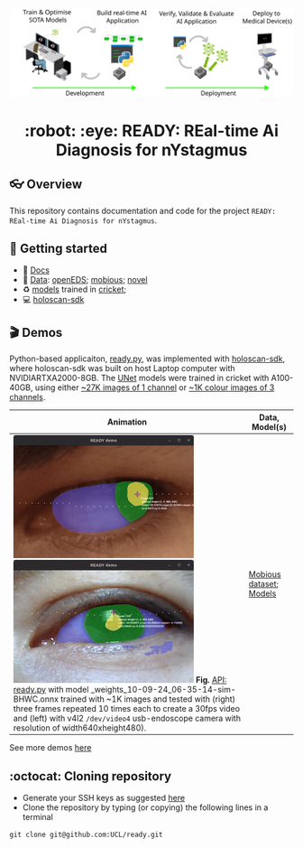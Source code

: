 <div style="text-align: center;" align="center">
  <img src="docs/figs/ready.svg" alt="real-time ai diagnosis for nystagmus" width="600"/>
  <h1> :robot: :eye: READY: REal-time Ai Diagnosis for nYstagmus </h1>
</div>

## :eyeglasses: Overview
This repository contains documentation and code for the project `READY: REal-time Ai Diagnosis for nYstagmus`.

## :school_satchel: Getting started
* :page_facing_up: [Docs](docs/README.md)
* :floppy_disk: [Data](data/): [openEDS](data/openEDS/); [mobious](data/mobious/); [novel](data/novel/)
* :recycle: [models](docs/models) trained in [cricket](docs/cricket); 
* :computer: [holoscan-sdk](docs/holoscan/)

## :clapper: Demos
Python-based applicaiton, [ready.py](src/ready/apis/holoscan/ready/python/ready.py), was implemented with [holoscan-sdk](docs/holoscan/README.md), where  holoscan-sdk was built on host Laptop computer with NVIDIARTXA2000-8GB.
The [UNet](src/ready/models/unet.py) models were trained in cricket with A100-40GB, using either [~27K images of 1 channel](data/openEDS/README.md) or [~1K colour images of 3 channels](data/mobious/README.md).

| Animation | Data, Model(s) |
| --- | --- |
| ![animation](docs/figs/animations/ready-mobious-2024-09-12_01.22.13-ezgif.com-video-to-gif-converter.gif)  ![animation](docs/figs/animations/ready-mobious-2024-09-12_01.30.29-ezgif.com-video-to-gif-converter.gif) **Fig.**  [API: ready.py](src/ready/apis/holoscan/ready/python/ready.py) with model _weights_10-09-24_06-35-14-sim-BHWC.onnx trained with ~1K images and tested with (right) three frames repeated 10 times each to create a 30fps video and (left) with v4l2 `/dev/video4` usb-endoscope camera with resolution of width640xheight480). |  [Mobious dataset](data/mobious/); [Models](data/mobious//models/) | 

See more demos [here](docs/README.md#demos)

## :octocat: Cloning repository
* Generate your SSH keys as suggested [here](https://docs.github.com/en/github/authenticating-to-github/generating-a-new-ssh-key-and-adding-it-to-the-ssh-agent)
* Clone the repository by typing (or copying) the following lines in a terminal
```
git clone git@github.com:UCL/ready.git
```